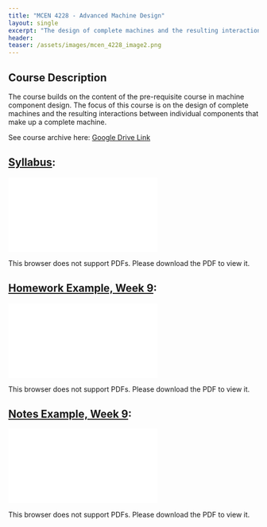 ```yaml
---
title: "MCEN 4228 - Advanced Machine Design"
layout: single
excerpt: "The design of complete machines and the resulting interactions between individual components."
header:
teaser: /assets/images/mcen_4228_image2.png
---
```


## Course Description 

The course builds on the content of the pre-requisite course in machine component design. The focus of 
this course is on the design of complete machines and the resulting interactions between individual 
components that make up a complete machine.  

See course archive here: [Google Drive Link](https://drive.google.com/drive/folders/0Bx-cli2KeHSBMWZsajVza1JSelE?resourcekey=0-xJQRUMGXyth_-u1HnKyMrA&usp=drive_link)


## [Syllabus](/assets/pdfs/MCEN_4228_Syllabus.pdf):
<object data="/assets/pdfs/MCEN_4228_Syllabus.pdf" type="application/pdf" width="700px" height="700px">
    <embed src="/assets/pdfs/MCEN_4228_Syllabus.pdf">
        <p>This browser does not support PDFs. Please download the PDF to view it.</p>
    </embed>
</object>


## [Homework Example, Week 9](/assets/pdfs/MCEN_4228_hw_9.pdf):
<object data="/assets/pdfs/MCEN_4228_hw_9.pdf" type="application/pdf" width="700px" height="700px">
    <embed src="/assets/pdfs/MCEN_4228_hw_9.pdf">
        <p>This browser does not support PDFs. Please download the PDF to view it.</p>
    </embed>
</object>


## [Notes Example, Week 9](/assets/pdfs/MCEN_4228_slides_week9.pdf):
<object data="/assets/pdfs/MCEN_4228_slides_week9.pdf" type="application/pdf" width="700px" height="400px">
    <embed src="/assets/pdfs/MCEN_4228_slides_week9.pdf">
        <p>This browser does not support PDFs. Please download the PDF to view it.</p>
    </embed>
</object>

